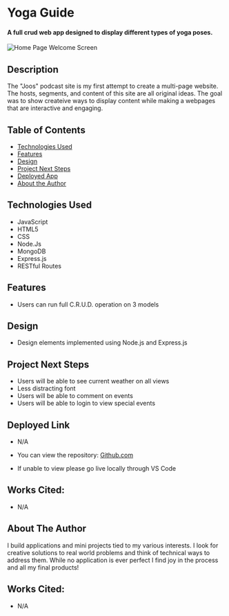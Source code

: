 # Yoga Guide

#### A full crud web app designed to display different types of yoga poses. 
<img src="../images/work-image.jpeg" alt="Home Page Welcome Screen"/>
<!-- <img src="./images/Cities.png" alt="Cities Index Page"/>
<img src="./images/Atlanta.png" alt="Atlanta Events Page"/>
<img src="./images/Events.png" alt="Atlanta Events Index"/> -->

## Description
The "Joos" podcast site is my first attempt to create a multi-page website. The hosts, segments, and content of this site are all original ideas. The goal was to show createive ways to display content while making a webpages that are interactive and engaging.

## Table of Contents
* [Technologies Used](#technologiesused)
* [Features](#features)
* [Design](#design)
* [Project Next Steps](#nextsteps)
* [Deployed App](#deployment)
* [About the Author](#author)

## <a name="technologiesused"></a>Technologies Used
* JavaScript
* HTML5
* CSS
* Node.Js
* MongoDB
* Express.js
* RESTful Routes


## Features
* Users can run full C.R.U.D. operation on 3 models

## <a name="design"></a>Design
* Design elements implemented using Node.js and Express.js


## <a name="nextsteps"></a>Project Next Steps
* Users will be able to see current weather on all views
* Less distracting font
* Users will be able to comment on events
* Users will be able to login to view special events

## <a name="deployment"></a>Deployed Link
* N/A

* You can view the repository:
[Github.com](https://github.com/Gr8ness21/thekickstandapp)
* If unable to view please go live locally through VS Code
    
## Works Cited:
* N/A


## <a name="author"></a>About The Author
I build applications and mini projects tied to my various interests. I look for creative solutions to real world problems and think of technical ways to address them. While no application is ever perfect I find joy in the process and all my final products!

    
## Works Cited:
* N/A